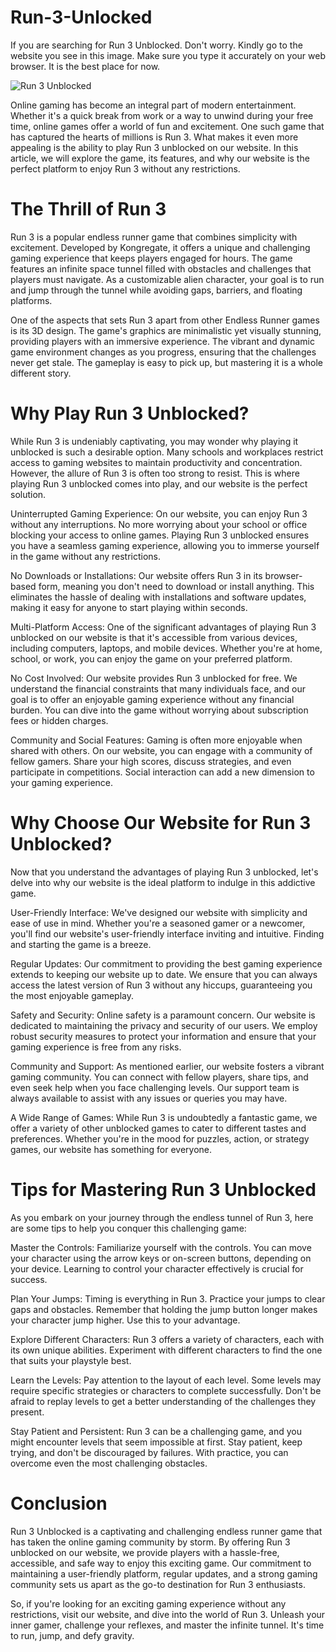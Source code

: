 # Run-3-Unlocked
If you are searching for Run 3 Unblocked. Don't worry. Kindly go to the website you see in this image. Make sure you type it accurately on your web browser. It is the best place for now.

![Run 3 Unblocked](https://i.postimg.cc/c1m6rJh3/run3-unblocked.png)

Online gaming has become an integral part of modern entertainment. Whether it's a quick break from work or a way to unwind during your free time, online games offer a world of fun and excitement. One such game that has captured the hearts of millions is Run 3. What makes it even more appealing is the ability to play Run 3 unblocked on our website. In this article, we will explore the game, its features, and why our website is the perfect platform to enjoy Run 3 without any restrictions.

# The Thrill of Run 3

Run 3 is a popular endless runner game that combines simplicity with excitement. Developed by Kongregate, it offers a unique and challenging gaming experience that keeps players engaged for hours. The game features an infinite space tunnel filled with obstacles and challenges that players must navigate. As a customizable alien character, your goal is to run and jump through the tunnel while avoiding gaps, barriers, and floating platforms.

One of the aspects that sets Run 3 apart from other Endless Runner games is its 3D design. The game's graphics are minimalistic yet visually stunning, providing players with an immersive experience. The vibrant and dynamic game environment changes as you progress, ensuring that the challenges never get stale. The gameplay is easy to pick up, but mastering it is a whole different story.

# Why Play Run 3 Unblocked?

While Run 3 is undeniably captivating, you may wonder why playing it unblocked is such a desirable option. Many schools and workplaces restrict access to gaming websites to maintain productivity and concentration. However, the allure of Run 3 is often too strong to resist. This is where playing Run 3 unblocked comes into play, and our website is the perfect solution.

Uninterrupted Gaming Experience:
On our website, you can enjoy Run 3 without any interruptions. No more worrying about your school or office blocking your access to online games. Playing Run 3 unblocked ensures you have a seamless gaming experience, allowing you to immerse yourself in the game without any restrictions.

No Downloads or Installations:
Our website offers Run 3 in its browser-based form, meaning you don't need to download or install anything. This eliminates the hassle of dealing with installations and software updates, making it easy for anyone to start playing within seconds.

Multi-Platform Access:
One of the significant advantages of playing Run 3 unblocked on our website is that it's accessible from various devices, including computers, laptops, and mobile devices. Whether you're at home, school, or work, you can enjoy the game on your preferred platform.

No Cost Involved:
Our website provides Run 3 unblocked for free. We understand the financial constraints that many individuals face, and our goal is to offer an enjoyable gaming experience without any financial burden. You can dive into the game without worrying about subscription fees or hidden charges.

Community and Social Features:
Gaming is often more enjoyable when shared with others. On our website, you can engage with a community of fellow gamers. Share your high scores, discuss strategies, and even participate in competitions. Social interaction can add a new dimension to your gaming experience.

# Why Choose Our Website for Run 3 Unblocked?

Now that you understand the advantages of playing Run 3 unblocked, let's delve into why our website is the ideal platform to indulge in this addictive game.

User-Friendly Interface:
We've designed our website with simplicity and ease of use in mind. Whether you're a seasoned gamer or a newcomer, you'll find our website's user-friendly interface inviting and intuitive. Finding and starting the game is a breeze.

Regular Updates:
Our commitment to providing the best gaming experience extends to keeping our website up to date. We ensure that you can always access the latest version of Run 3 without any hiccups, guaranteeing you the most enjoyable gameplay.

Safety and Security:
Online safety is a paramount concern. Our website is dedicated to maintaining the privacy and security of our users. We employ robust security measures to protect your information and ensure that your gaming experience is free from any risks.

Community and Support:
As mentioned earlier, our website fosters a vibrant gaming community. You can connect with fellow players, share tips, and even seek help when you face challenging levels. Our support team is always available to assist with any issues or queries you may have.

A Wide Range of Games:
While Run 3 is undoubtedly a fantastic game, we offer a variety of other unblocked games to cater to different tastes and preferences. Whether you're in the mood for puzzles, action, or strategy games, our website has something for everyone.

# Tips for Mastering Run 3 Unblocked

As you embark on your journey through the endless tunnel of Run 3, here are some tips to help you conquer this challenging game:

Master the Controls:
Familiarize yourself with the controls. You can move your character using the arrow keys or on-screen buttons, depending on your device. Learning to control your character effectively is crucial for success.

Plan Your Jumps:
Timing is everything in Run 3. Practice your jumps to clear gaps and obstacles. Remember that holding the jump button longer makes your character jump higher. Use this to your advantage.

Explore Different Characters:
Run 3 offers a variety of characters, each with its own unique abilities. Experiment with different characters to find the one that suits your playstyle best.

Learn the Levels:
Pay attention to the layout of each level. Some levels may require specific strategies or characters to complete successfully. Don't be afraid to replay levels to get a better understanding of the challenges they present.

Stay Patient and Persistent:
Run 3 can be a challenging game, and you might encounter levels that seem impossible at first. Stay patient, keep trying, and don't be discouraged by failures. With practice, you can overcome even the most challenging obstacles.

# Conclusion

Run 3 Unblocked is a captivating and challenging endless runner game that has taken the online gaming community by storm. By offering Run 3 unblocked on our website, we provide players with a hassle-free, accessible, and safe way to enjoy this exciting game. Our commitment to maintaining a user-friendly platform, regular updates, and a strong gaming community sets us apart as the go-to destination for Run 3 enthusiasts.

So, if you're looking for an exciting gaming experience without any restrictions, visit our website, and dive into the world of Run 3. Unleash your inner gamer, challenge your reflexes, and master the infinite tunnel. It's time to run, jump, and defy gravity.
